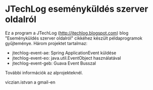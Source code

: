 ﻿JTechLog eseményküldés szerver oldalról
=======================================

Ez a program a JTechLog (<http://jtechlog.blogspot.com>) blog "Eseményküldés szerver oldalról" cikkéhez készült példaprogramok gyűjteménye. Három projektet
tartalmaz:

* jtechlog-event-ae: Spring ApplicationEvent küldése
* jtechlog-event-eo: java.util.EventObject használatával
* jtechlog-event-geb: Guava Event Busszal

További információk az alprojekteknél.

viczian.istvan a gmail-en